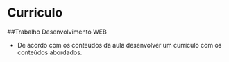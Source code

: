 # Curriculo

##Trabalho Desenvolvimento WEB

- De acordo com os conteúdos da aula desenvolver um currículo com os conteúdos abordados.

